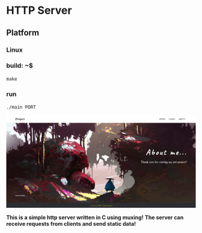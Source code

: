 # HTTP Server
## Platform 
### Linux
### build: ~$ 
    make
### run
    ./main PORT
![GitHub Logo](wwwroot/statics/images/logo.png)

**This is a simple http server written in C using muxing!**
**The server can receive requests from clients and send static data!**
